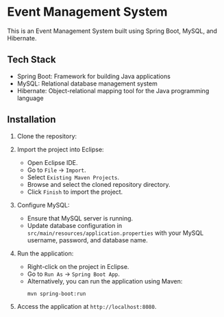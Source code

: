 # Event Management System

This is an Event Management System built using Spring Boot, MySQL, and Hibernate.

## Tech Stack

- Spring Boot: Framework for building Java applications
- MySQL: Relational database management system
- Hibernate: Object-relational mapping tool for the Java programming language
## Installation

1. Clone the repository:


2. Import the project into Eclipse:
   - Open Eclipse IDE.
   - Go to `File` -> `Import`.
   - Select `Existing Maven Projects`.
   - Browse and select the cloned repository directory.
   - Click `Finish` to import the project.

3. Configure MySQL:
   - Ensure that MySQL server is running.
   - Update database configuration in `src/main/resources/application.properties` with your MySQL username, password, and database name.

4. Run the application:
   - Right-click on the project in Eclipse.
   - Go to `Run As` -> `Spring Boot App`.
   - Alternatively, you can run the application using Maven:
     ```
     mvn spring-boot:run
     ```

5. Access the application at `http://localhost:8080`.
